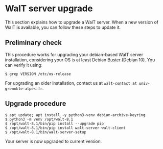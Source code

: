 
# WalT server upgrade

This section explains how to upgrade a WalT server.
When a new version of WalT is available, you can follow these steps to update it.


## Preliminary check

This procedure works for upgrading your debian-based WalT server installation,
considering your OS is at least Debian Buster (Debian 10).
You can verify it using:
```
$ grep VERSION /etc/os-release
```

For upgrading an older installation, contact us at `walt-contact at univ-grenoble-alpes.fr`.


## Upgrade procedure

```
$ apt update; apt install -y python3-venv debian-archive-keyring
$ python3 -m venv /opt/walt-8.1
$ /opt/walt-8.1/bin/pip install --upgrade pip
$ /opt/walt-8.1/bin/pip install walt-server walt-client
$ /opt/walt-8.1/bin/walt-server-setup
```

Your server is now upgraded to current version.
